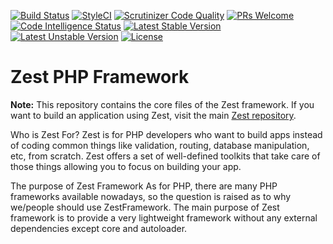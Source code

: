 [![Build Status](https://github.com/zestframework/Zest_Framework/workflows/tests/badge.svg)](https://github.com/zestframework/Zest_Framework/actions)
[![StyleCI](https://github.styleci.io/repos/135673638/shield?branch=master)](https://github.styleci.io/repos/135673638)
[![Scrutinizer Code Quality](https://scrutinizer-ci.com/g/zestframework/Zest_Framework/badges/quality-score.png?b=master)](https://scrutinizer-ci.com/g/zestframework/Zest_Framework/?branch=master)
[![PRs Welcome](https://img.shields.io/badge/PRs-Welcome-brightgreen.svg)](https://zestframework.xyz/contribute/index)
[![Code Intelligence Status](https://scrutinizer-ci.com/g/zestframework/Zest_Framework/badges/code-intelligence.svg?b=master)](https://scrutinizer-ci.com/code-intelligence)
[![Latest Stable Version](https://poser.pugx.org/zest/framework/v/stable)](https://packagist.org/packages/zest/framework)
[![Latest Unstable Version](https://poser.pugx.org/zest/framework/v/unstable)](https://packagist.org/packages/zest/framework)
[![License](https://poser.pugx.org/zest/framework/license)](https://packagist.org/packages/zest/framework)



# Zest PHP Framework

**Note:** This repository contains the core files of the Zest framework. If you want to build an application using Zest,
visit the main [Zest repository](https://github.com/zestframework/Zest).

Who is Zest For?
Zest is for PHP developers who want to build apps instead of coding common things like validation, routing, database manipulation, etc, from scratch. Zest offers a set of well-defined toolkits that take care of those things allowing you to focus on building your app.

The purpose of Zest Framework
As for PHP, there are many PHP frameworks available nowadays, so the question is raised as to why we/people should use ZestFramework. The main purpose of Zest framework is to provide a very lightweight framework without any external dependencies except core and autoloader.
